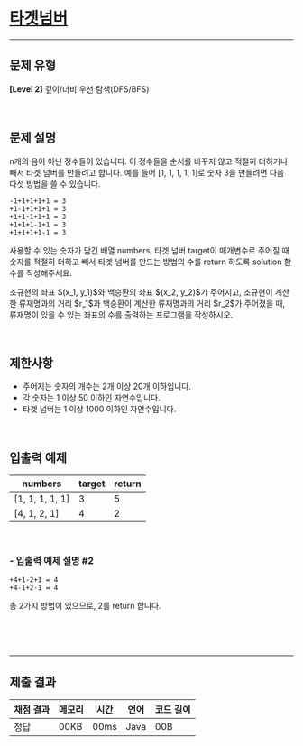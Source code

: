# [타겟넘버](https://school.programmers.co.kr/learn/courses/30/parts/12421#:~:text=%ED%83%80%EA%B2%9F%20%EB%84%98%EB%B2%84,55%2C882%EB%AA%85%20%EC%99%84%EB%A3%8C)

---

## 문제 유형 
**[Level 2]**  깊이/너비 우선 탐색(DFS/BFS)


<br>

## 문제 설명
<p>n개의 음이 아닌 정수들이 있습니다. 이 정수들을 순서를 바꾸지 않고 적절히 더하거나 빼서 타겟 넘버를 만들려고 합니다. 예를 들어 [1, 1, 1, 1, 1]로 숫자 3을 만들려면 다음 다섯 방법을 쓸 수 있습니다.</p>

```
-1+1+1+1+1 = 3
+1-1+1+1+1 = 3
+1+1-1+1+1 = 3
+1+1+1-1+1 = 3
+1+1+1+1-1 = 3
```

<p>사용할 수 있는 숫자가 담긴 배열 numbers, 타겟 넘버 target이 매개변수로 주어질 때 숫자를 적절히 더하고 빼서 타겟 넘버를 만드는 방법의 수를 return 하도록 solution 함수를 작성해주세요.</p>

<p>조규현의 좌표 $(x_1, y_1)$와 백승환의 좌표 $(x_2, y_2)$가 주어지고, 조규현이 계산한 류재명과의 거리 $r_1$과 백승환이 계산한 류재명과의 거리 $r_2$가 주어졌을 때, 류재명이 있을 수 있는 좌표의 수를 출력하는 프로그램을 작성하시오.</p>

<br>

## 제한사항
- 주어지는 숫자의 개수는 2개 이상 20개 이하입니다.
- 각 숫자는 1 이상 50 이하인 자연수입니다.
- 타겟 넘버는 1 이상 1000 이하인 자연수입니다.

<br>

## 입출력 예제

| numbers | target	 | return |
|---|---|---|
|[1, 1, 1, 1, 1]| 3| 5 |
|[4, 1, 2, 1]| 4 | 2 |

<br>

###  - 입출력 예제 설명 #2

````
+4+1-2+1 = 4
+4-1+2-1 = 4
````

총 2가지 방법이 있으므로, 2를 return 합니다.

<br><br><br>


-----

## 제출 결과

| 채점 결과 | 메모리  | 시간   | 언어 | 코드 길이 |
|-------|------|------|---|-----|
| 정답    | 00KB | 00ms |Java| 00B |


